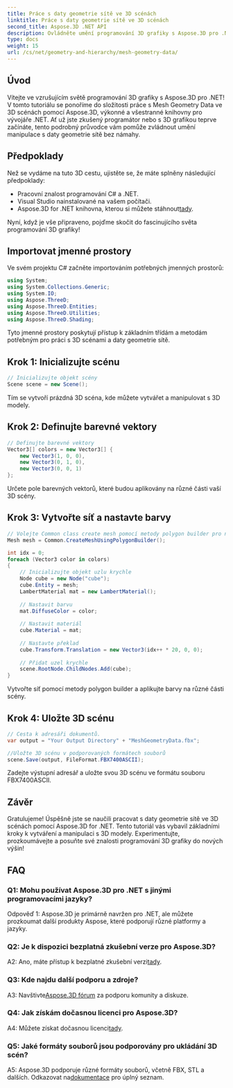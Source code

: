 ```yaml
---
title: Práce s daty geometrie sítě ve 3D scénách
linktitle: Práce s daty geometrie sítě ve 3D scénách
second_title: Aspose.3D .NET API
description: Ovládněte umění programování 3D grafiky s Aspose.3D pro .NET. Vytvářejte, manipulujte a ukládejte úžasné 3D scény bez námahy.
type: docs
weight: 15
url: /cs/net/geometry-and-hierarchy/mesh-geometry-data/
---
```

## Úvod

Vítejte ve vzrušujícím světě programování 3D grafiky s Aspose.3D pro .NET! V tomto tutoriálu se ponoříme do složitosti práce s Mesh Geometry Data ve 3D scénách pomocí Aspose.3D, výkonné a všestranné knihovny pro vývojáře .NET. Ať už jste zkušený programátor nebo s 3D grafikou teprve začínáte, tento podrobný průvodce vám pomůže zvládnout umění manipulace s daty geometrie sítě bez námahy.

## Předpoklady

Než se vydáme na tuto 3D cestu, ujistěte se, že máte splněny následující předpoklady:

- Pracovní znalost programování C# a .NET.
- Visual Studio nainstalované na vašem počítači.
-  Aspose.3D for .NET knihovna, kterou si můžete stáhnout[tady](https://releases.aspose.com/3d/net/).

Nyní, když je vše připraveno, pojďme skočit do fascinujícího světa programování 3D grafiky!

## Importovat jmenné prostory

Ve svém projektu C# začněte importováním potřebných jmenných prostorů:

```csharp
using System;
using System.Collections.Generic;
using System.IO;
using Aspose.ThreeD;
using Aspose.ThreeD.Entities;
using Aspose.ThreeD.Utilities;
using Aspose.ThreeD.Shading;
```

Tyto jmenné prostory poskytují přístup k základním třídám a metodám potřebným pro práci s 3D scénami a daty geometrie sítě.

## Krok 1: Inicializujte scénu

```csharp
// Inicializujte objekt scény
Scene scene = new Scene();
```

Tím se vytvoří prázdná 3D scéna, kde můžete vytvářet a manipulovat s 3D modely.

## Krok 2: Definujte barevné vektory

```csharp
// Definujte barevné vektory
Vector3[] colors = new Vector3[] {
    new Vector3(1, 0, 0),
    new Vector3(0, 1, 0),
    new Vector3(0, 0, 1)
};
```

Určete pole barevných vektorů, které budou aplikovány na různé části vaší 3D scény.

## Krok 3: Vytvořte síť a nastavte barvy

```csharp
// Volejte Common class create mesh pomocí metody polygon builder pro nastavení instance mesh
Mesh mesh = Common.CreateMeshUsingPolygonBuilder();

int idx = 0;
foreach (Vector3 color in colors)
{
    // Inicializujte objekt uzlu krychle
    Node cube = new Node("cube");
    cube.Entity = mesh;
    LambertMaterial mat = new LambertMaterial();
    
    // Nastavit barvu
    mat.DiffuseColor = color;
    
    // Nastavit materiál
    cube.Material = mat;
    
    // Nastavte překlad
    cube.Transform.Translation = new Vector3(idx++ * 20, 0, 0);
    
    // Přidat uzel krychle
    scene.RootNode.ChildNodes.Add(cube);
}
```

Vytvořte síť pomocí metody polygon builder a aplikujte barvy na různé části scény.

## Krok 4: Uložte 3D scénu

```csharp
// Cesta k adresáři dokumentů.
var output = "Your Output Directory" + "MeshGeometryData.fbx";

//Uložte 3D scénu v podporovaných formátech souborů
scene.Save(output, FileFormat.FBX7400ASCII);
```

Zadejte výstupní adresář a uložte svou 3D scénu ve formátu souboru FBX7400ASCII.

## Závěr

Gratulujeme! Úspěšně jste se naučili pracovat s daty geometrie sítě ve 3D scénách pomocí Aspose.3D for .NET. Tento tutoriál vás vybavil základními kroky k vytváření a manipulaci s 3D modely. Experimentujte, prozkoumávejte a posuňte své znalosti programování 3D grafiky do nových výšin!

## FAQ

### Q1: Mohu používat Aspose.3D pro .NET s jinými programovacími jazyky?

Odpověď 1: Aspose.3D je primárně navržen pro .NET, ale můžete prozkoumat další produkty Aspose, které podporují různé platformy a jazyky.

### Q2: Je k dispozici bezplatná zkušební verze pro Aspose.3D?

 A2: Ano, máte přístup k bezplatné zkušební verzi[tady](https://releases.aspose.com/).

### Q3: Kde najdu další podporu a zdroje?

 A3: Navštivte[Aspose.3D fórum](https://forum.aspose.com/c/3d/18) za podporu komunity a diskuze.

### Q4: Jak získám dočasnou licenci pro Aspose.3D?

 A4: Můžete získat dočasnou licenci[tady](https://purchase.aspose.com/temporary-license/).

### Q5: Jaké formáty souborů jsou podporovány pro ukládání 3D scén?

 A5: Aspose.3D podporuje různé formáty souborů, včetně FBX, STL a dalších. Odkazovat na[dokumentace](https://reference.aspose.com/3d/net/) pro úplný seznam.